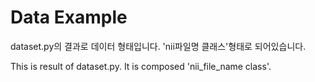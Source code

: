 # Data Example

dataset.py의 결과로 데이터 형태입니다.
'nii파일명 클래스'형태로 되어있습니다.

This is result of dataset.py.
It is composed 'nii_file_name class'. 
